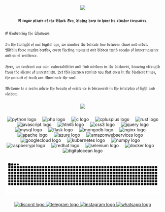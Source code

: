 <div align="center">
  <img height="200" src="https://realmcode.github.io/publicassets/kingsrelam_circle.png"  />
</div>

###

<p align="center">𝕬 𝖗𝖔𝖌𝖚𝖊 𝖕𝖎𝖗𝖆𝖙𝖊 𝖔𝖋 𝖙𝖍𝖊 𝕭𝖑𝖆𝖈𝖐 𝕾𝖊𝖆, 𝖉𝖎𝖛𝖎𝖓𝖌 𝖉𝖊𝖊𝖕 𝖙𝖔 𝖍𝖚𝖓𝖙 𝖎𝖙𝖘 𝖊𝖑𝖚𝖘𝖎𝖛𝖊 𝖙𝖗𝖊𝖆𝖘𝖚𝖗𝖊𝖘.</p>

###

<p align="left"># 𝔈𝔪𝔟𝔯𝔞𝔠𝔦𝔫𝔤 𝔱𝔥𝔢 𝔖𝔥𝔞𝔡𝔬𝔴𝔰<br><br>ℑ𝔫 𝔱𝔥𝔢 𝔱𝔴𝔦𝔩𝔦𝔤𝔥𝔱 𝔬𝔣 𝔬𝔲𝔯 𝔡𝔦𝔤𝔦𝔱𝔞𝔩 𝔞𝔤𝔢, 𝔴𝔢 𝔴𝔞𝔫𝔡𝔢𝔯 𝔱𝔥𝔢 𝔡𝔢𝔩𝔦𝔠𝔞𝔱𝔢 𝔩𝔦𝔫𝔢 𝔟𝔢𝔱𝔴𝔢𝔢𝔫 𝔠𝔥𝔞𝔬𝔰 𝔞𝔫𝔡 𝔬𝔯𝔡𝔢𝔯. 𝔚𝔦𝔱𝔥𝔦𝔫 𝔱𝔥𝔢𝔰𝔢 𝔪𝔲𝔯𝔨𝔶 𝔡𝔢𝔭𝔱𝔥𝔰, 𝔢𝔳𝔢𝔯𝔶 𝔣𝔩𝔢𝔢𝔱𝔦𝔫𝔤 𝔪𝔬𝔪𝔢𝔫𝔱 𝔞𝔫𝔡 𝔥𝔦𝔡𝔡𝔢𝔫 𝔱𝔯𝔲𝔱𝔥 𝔰𝔭𝔢𝔞𝔨𝔰 𝔬𝔣 𝔦𝔪𝔭𝔢𝔯𝔪𝔞𝔫𝔢𝔫𝔠𝔢 𝔞𝔫𝔡 𝔮𝔲𝔦𝔢𝔱 𝔯𝔢𝔰𝔦𝔩𝔦𝔢𝔫𝔠𝔢.<br><br>ℌ𝔢𝔯𝔢, 𝔴𝔢 𝔠𝔬𝔫𝔣𝔯𝔬𝔫𝔱 𝔬𝔲𝔯 𝔬𝔴𝔫 𝔳𝔲𝔩𝔫𝔢𝔯𝔞𝔟𝔦𝔩𝔦𝔱𝔦𝔢𝔰 𝔞𝔫𝔡 𝔣𝔦𝔫𝔡 𝔴𝔦𝔰𝔡𝔬𝔪 𝔦𝔫 𝔱𝔥𝔢 𝔡𝔞𝔯𝔨𝔫𝔢𝔰𝔰, 𝔡𝔯𝔞𝔴𝔦𝔫𝔤 𝔰𝔱𝔯𝔢𝔫𝔤𝔱𝔥 𝔣𝔯𝔬𝔪 𝔱𝔥𝔢 𝔰𝔦𝔩𝔢𝔫𝔠𝔢 𝔬𝔣 𝔲𝔫𝔠𝔢𝔯𝔱𝔞𝔦𝔫𝔱𝔶. 𝔏𝔢𝔱 𝔱𝔥𝔦𝔰 𝔧𝔬𝔲𝔯𝔫𝔢𝔶 𝔯𝔢𝔪𝔦𝔫𝔡 𝔶𝔬𝔲 𝔱𝔥𝔞𝔱 𝔢𝔳𝔢𝔫 𝔦𝔫 𝔱𝔥𝔢 𝔟𝔩𝔢𝔞𝔨𝔢𝔰𝔱 𝔱𝔦𝔪𝔢𝔰, 𝔱𝔥𝔢 𝔭𝔲𝔯𝔰𝔲𝔦𝔱 𝔬𝔣 𝔱𝔯𝔲𝔱𝔥 𝔠𝔞𝔫 𝔦𝔩𝔩𝔲𝔪𝔦𝔫𝔞𝔱𝔢 𝔱𝔥𝔢 𝔰𝔬𝔲𝔩.<br><br>𝔚𝔢𝔩𝔠𝔬𝔪𝔢 𝔱𝔬 𝔞 𝔯𝔢𝔞𝔩𝔪 𝔴𝔥𝔢𝔯𝔢 𝔱𝔥𝔢 𝔟𝔢𝔞𝔲𝔱𝔶 𝔬𝔣 𝔢𝔵𝔦𝔰𝔱𝔢𝔫𝔠𝔢 𝔦𝔰 𝔡𝔦𝔰𝔠𝔬𝔳𝔢𝔯𝔢𝔡 𝔦𝔫 𝔱𝔥𝔢 𝔦𝔫𝔱𝔢𝔯𝔭𝔩𝔞𝔶 𝔬𝔣 𝔩𝔦𝔤𝔥𝔱 𝔞𝔫𝔡 𝔰𝔥𝔞𝔡𝔬𝔴.</p>

###

<div align="center">
  <img src="https://profile-counter.glitch.me/realmcode/count.svg?"  />
</div>

###

<div align="center">
  <img src="https://cdn.jsdelivr.net/gh/devicons/devicon/icons/python/python-original.svg" height="40" alt="python logo"  />
  <img width="12" />
  <img src="https://cdn.jsdelivr.net/gh/devicons/devicon/icons/php/php-original.svg" height="40" alt="php logo"  />
  <img width="12" />
  <img src="https://cdn.jsdelivr.net/gh/devicons/devicon/icons/c/c-original.svg" height="40" alt="c logo"  />
  <img width="12" />
  <img src="https://cdn.jsdelivr.net/gh/devicons/devicon/icons/cplusplus/cplusplus-original.svg" height="40" alt="cplusplus logo"  />
  <img width="12" />
  <img src="https://skillicons.dev/icons?i=rust" height="40" alt="rust logo"  />
  <img width="12" />
  <img src="https://cdn.jsdelivr.net/gh/devicons/devicon/icons/javascript/javascript-original.svg" height="40" alt="javascript logo"  />
  <img width="12" />
  <img src="https://cdn.jsdelivr.net/gh/devicons/devicon/icons/html5/html5-original.svg" height="40" alt="html5 logo"  />
  <img width="12" />
  <img src="https://cdn.jsdelivr.net/gh/devicons/devicon/icons/css3/css3-original.svg" height="40" alt="css3 logo"  />
  <img width="12" />
  <img src="https://cdn.jsdelivr.net/gh/devicons/devicon/icons/jquery/jquery-original.svg" height="40" alt="jquery logo"  />
  <img width="12" />
  <img src="https://cdn.jsdelivr.net/gh/devicons/devicon/icons/mysql/mysql-original.svg" height="40" alt="mysql logo"  />
  <img width="12" />
  <img src="https://skillicons.dev/icons?i=flask" height="40" alt="flask logo"  />
  <img width="12" />
  <img src="https://cdn.jsdelivr.net/gh/devicons/devicon/icons/mongodb/mongodb-original.svg" height="40" alt="mongodb logo"  />
  <img width="12" />
  <img src="https://cdn.jsdelivr.net/gh/devicons/devicon/icons/nginx/nginx-original.svg" height="40" alt="nginx logo"  />
  <img width="12" />
  <img src="https://cdn.jsdelivr.net/gh/devicons/devicon/icons/apache/apache-original.svg" height="40" alt="apache logo"  />
  <img width="12" />
  <img src="https://cdn.jsdelivr.net/gh/devicons/devicon/icons/azure/azure-original.svg" height="40" alt="azure logo"  />
  <img width="12" />
  <img src="https://skillicons.dev/icons?i=aws" height="40" alt="amazonwebservices logo"  />
  <img width="12" />
  <img src="https://cdn.jsdelivr.net/gh/devicons/devicon/icons/googlecloud/googlecloud-original.svg" height="40" alt="googlecloud logo"  />
  <img width="12" />
  <img src="https://cdn.jsdelivr.net/gh/devicons/devicon/icons/kubernetes/kubernetes-plain.svg" height="40" alt="kubernetes logo"  />
  <img width="12" />
  <img src="https://cdn.jsdelivr.net/gh/devicons/devicon/icons/numpy/numpy-original.svg" height="40" alt="numpy logo"  />
  <img width="12" />
  <img src="https://cdn.jsdelivr.net/gh/devicons/devicon/icons/raspberrypi/raspberrypi-original.svg" height="40" alt="raspberrypi logo"  />
  <img width="12" />
  <img src="https://cdn.jsdelivr.net/gh/devicons/devicon/icons/redhat/redhat-original.svg" height="40" alt="redhat logo"  />
  <img width="12" />
  <img src="https://cdn.jsdelivr.net/gh/devicons/devicon/icons/selenium/selenium-original.svg" height="40" alt="selenium logo"  />
  <img width="12" />
  <img src="https://cdn.jsdelivr.net/gh/devicons/devicon/icons/docker/docker-original.svg" height="40" alt="docker logo"  />
  <img width="12" />
  <img src="https://cdn.jsdelivr.net/gh/devicons/devicon/icons/digitalocean/digitalocean-original.svg" height="40" alt="digitalocean logo"  />
</div>

###

<img src="https://raw.githubusercontent.com/realmcode/realmcode/output/snake.svg" alt="Snake animation" />

###

<div align="center">
  <a href="https://discord.com/users/1273654998961619026" target="_blank">
    <img src="https://raw.githubusercontent.com/maurodesouza/profile-readme-generator/master/src/assets/icons/social/discord/default.svg" width="52" height="40" alt="discord logo"  />
  </a>
  <a href="https://t.me/K1ngx" target="_blank">
    <img src="https://raw.githubusercontent.com/maurodesouza/profile-readme-generator/master/src/assets/icons/social/telegram/default.svg" width="52" height="40" alt="telegram logo"  />
  </a>
  <a href="https://instagram.com/kingx.dev" target="_blank">
    <img src="https://raw.githubusercontent.com/maurodesouza/profile-readme-generator/master/src/assets/icons/social/instagram/default.svg" width="52" height="40" alt="instagram logo"  />
  </a>
  <a href="https://wa.me/19093669409" target="_blank">
    <img src="https://raw.githubusercontent.com/maurodesouza/profile-readme-generator/master/src/assets/icons/social/whatsapp/default.svg" width="52" height="40" alt="whatsapp logo"  />
  </a>
</div>

###
